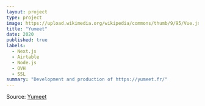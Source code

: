 ```yaml
---
layout: project
type: project
image: https://upload.wikimedia.org/wikipedia/commons/thumb/9/95/Vue.js_Logo_2.svg/1024px-Vue.js_Logo_2.svg.png
title: "Yumeet"
date: 2020
published: true
labels:
  - Next.js
  - Airtable
  - Node.js
  - OVH
  - SSL
summary: "Development and production of https://yumeet.fr/"
---
```


Source: <a href="https://github.com/HugoCaulfield"><i class="large github icon "></i>Yumeet</a>
